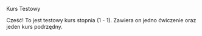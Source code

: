 Kurs Testowy

Cześć!
To jest testowy kurs stopnia (1 - 1). Zawiera on jedno ćwiczenie oraz jeden kurs podrzędny.
